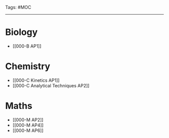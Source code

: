 Tags: #MOC 

---
# Biology
- [[000-B AP1]]

# Chemistry
- [[000-C Kinetics AP1]]
- [[000-C Analytical Techniques AP2]]

# Maths
- [[000-M AP2]]
- [[000-M AP4]]
- [[000-M AP6]]
